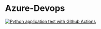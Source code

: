 # Azure-Devops
[![Python application test with Github Actions](https://github.com/kirtoka/Azure-Devops/actions/workflows/main.yml/badge.svg)](https://github.com/kirtoka/Azure-Devops/actions/workflows/main.yml)

